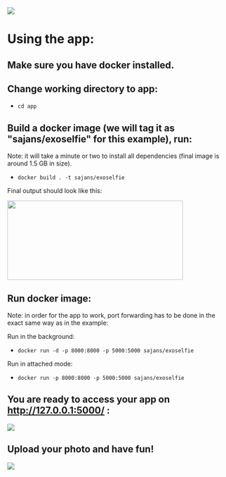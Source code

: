 <img src="https://i.imgur.com/24ebrZ1.png" />

# Using the app:

## Make sure you have docker installed.

## Change working directory to app:

- ```cd app```

## Build a docker image (we will tag it as "sajans/exoselfie" for this example), run:

Note: it will take a minute or two to install all dependencies (final image is around 1.5 GB in size).

- ```docker build . -t sajans/exoselfie```

Final output should look like this:

<img src="https://i.imgur.com/NcXupMP.png"  width="400" height="180" />

## Run docker image:

Note: in order for the app to work, port forwarding has to be done in the exact same way as in the example:

Run in the background:
- ```docker run -d -p 8000:8000 -p 5000:5000 sajans/exoselfie```

Run in attached mode:
- ```docker run -p 8000:8000 -p 5000:5000 sajans/exoselfie```

## You are ready to access your app on http://127.0.0.1:5000/ :

<img src="https://i.imgur.com/Z9wAToG.jpg"  />

## Upload your photo and have fun!

<img src="https://i.imgur.com/wKXaBLE.jpg"  />

